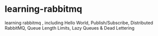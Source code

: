 # learning-rabbitmq
learning rabbitmq , including Hello World, Publish/Subscribe, Distributed RabbitMQ, Queue Length Limits, Lazy Queues &amp; Dead Lettering
